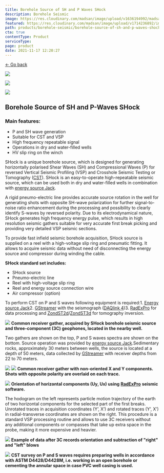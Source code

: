 ```yaml
---
title: Borehole Source of SH and P Waves SHock
description: Borehole Seismic
image: https://res.cloudinary.com/madsan/image/upload/v1636194992/madsan-stock/IMG_3200_nsgux0.jpg
featured: https://res.cloudinary.com/madsan/image/upload/v1714236892/image4_h4aw3f.jpg
path: products/borehole-seismic/borehole-source-of-sh-and-p-waves-shock
cta: true
contentType: Product
serviceType: 
page: product
date: 2021-11-17 12:20:27
---
```


[←  Go back](/en/products/borehole-seismic)

[![](https://res.cloudinary.com/madsan/image/upload/v1714236892/image4_h4aw3f.jpg)](https://res.cloudinary.com/madsan/image/upload/v1714236892/image4_h4aw3f.jpg)


<div class="row">
<div class="col-md-3">

[![](https://res.cloudinary.com/madsan/image/upload/v1714236893/image6_frgaac.jpg)](https://res.cloudinary.com/madsan/image/upload/v1714236893/image6_frgaac.jpg)

</div>
<div class="col-md-3">

[![](https://res.cloudinary.com/madsan/image/upload/v1714236527/image2_wkrsqy.jpg)](https://res.cloudinary.com/madsan/image/upload/v1714236527/image2_wkrsqy.jpg)

</div>

</div>

## Borehole Source of SH and P-Waves SHock

### Main features:

*   P and SH wave generation
*   Suitable for CST and VSP
*   High frequency repeatable signal
*   Operations in dry and water-filled wells
*   HV slip ring on the winch


SHock is a unique borehole source, which is designed for generating horizontally polarised Shear Waves (SH) and Compressional Waves (P) for reversed Vertical Seismic Profiling (VSP) and Crosshole Seismic Testing or Tomography ([CST](https://geodevice.ca/info/publications/)). SHock is an easy-to-operate high-repeatable seismic source, which can be used both in dry and water-filled wells in combination with [energy source Jack](https://geodevice.ca/product/energy-sources-jack/).

A rigid pneumo-electric line provides accurate source rotation in the well for generating shots with opposite SH-wave polarization for further signal-to-noise ratio enhancement during the processing and possibility to clearly identify S-waves by reversed polarity. Due to its electrodynamical nature, SHock generates high frequency energy pulse, which results in high resolution seismic gathers suitable for very accurate first break picking and providing very detailed VSP seismic sections.

To provide fast infield seismic borehole acquisition, SHock source is supplied on a reel with a high-voltage slip ring and pneumatic fitting. It allows to acquire seismic data without need of disconnecting the energy source and compressor during winding the cable.

**SHock standard set includes:**

*   SHock source
*   Pneumo-electric line
*   Reel with high-voltage slip ring
*   Reel and energy source connection wire
*   Air compressor (option)


To perform CST on P and S waves following equipment is required:1. [Energy source Jack](https://geodevice.ca/product/energy-sources-jack/)2. [GStreamer](https://geodevice.ca/product/gstreamer/) with the seismograph ([DAQlink 4](https://geodevice.ca/product/daqlink4/))3. [RadExPro](https://geodevice.ca/product/radex/) for data processing and [ZondST2d](https://geodevice.ca/product/zondst2d/)/[ZondST3d](https://geodevice.ca/product/zondst3d/) for tomography inversion.

![](https://res.cloudinary.com/madsan/image/upload/v1714236892/image5_pyzk5e.jpg)
**Common receiver gather, acquired by SHock borehole seismic source and three-component (3C) geophones, located in the nearby well.** 

Two gathers are shown on the top, P and S waves spectra are shown on the bottom. Source operation was provided by [energy source Jack](https://geodevice.ca/product/energy-sources-jack/).Sedimentary rocks, approximately 30 meters between wells, the source is located at a depth of 50 meters, data collected by [GStreamer](https://geodevice.ca/product/gstreamer/) with receiver depths from 22 to 70 meters.

![](https://res.cloudinary.com/madsan/image/upload/v1714236909/image8_nij4lv.png)
![](https://res.cloudinary.com/madsan/image/upload/v1714236908/image7_kvswwj.png)
**Common receiver gather with non-oriented X and Y components. Shots with opposite polarity are overlaid on each trace.**

![](https://res.cloudinary.com/madsan/image/upload/v1714236891/image2_r1nmwv.jpg)
**Orientation of horizontal components (Uy, Ux) using** [**RadExPro**](https://geodevice.ca/product/radex/) **seismic software.**

The hodogram on the left represents particle motion trajectory of the earth of two horizontal components for the selected part of the first breaks. Unrotated traces in acquisition coordinates (Y’, X’) and rotated traces (Y’, X’) in radial-transverse coordinates are shown on the right. This procedure is a standard VSP processing routine and allows to use 3C receivers without any additional components or compasses that take up extra space in the probe, making it more expensive and heavier.

![](https://res.cloudinary.com/madsan/image/upload/v1714236892/image1_mxot4l.png)
**Example of data after 3C records orientation and subtraction of "right" and "left" blows**

![](https://res.cloudinary.com/madsan/image/upload/v1714236893/image3_i2o2bt.png)
**CST survey on P and S waves requires preparing wells in accordance with ASTM D4428/D4428M, i.e. working in an open borehole or cementing the annular space in case PVC well casing is used.**
